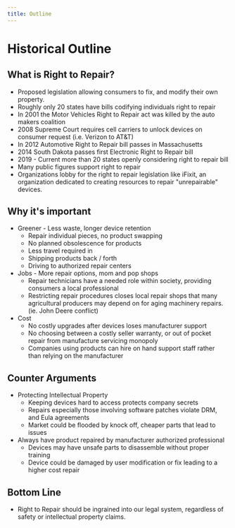 ```yaml
---
title: Outline
---
```

# Historical Outline
## What is Right to Repair?
 - Proposed legislation allowing consumers to fix, and modify their own property.
 - Roughly only 20 states have bills codifying individuals right to repair
 - In 2001 the Motor Vehicles Right to Repair act was killed by the auto makers coalition
 - 2008 Supreme Court requires cell carriers to unlock devices on consumer request (i.e. Verizon to AT&T)
 - In 2012 Automotive Right to Repair bill passes in Massachusetts
 - 2014 South Dakota passes first Electronic Right to Repair bill
 - 2019 - Current more than 20 states openly considering right to repair bill
 - Many public figures support right to repair
 - Organizations lobby for the right to repair legislation like iFixit, an organization dedicated to creating resources to repair "unrepairable" devices.
## Why it's important
- Greener - Less waste, longer device retention
   - Repair individual pieces, no product swapping
   - No planned obsolescence for products
   - Less travel required in
   - Shipping products back / forth
   - Driving to authorized repair centers
- Jobs - More repair options, mom and pop shops
   - Repair technicians have a needed role within society, providing consumers a local professional
   - Restricting repair procedures closes local repair shops that many agricultural producers may depend on for aging machinery repairs. (ie. John Deere conflict)
- Cost
   - No costly upgrades after devices loses manufacturer support
   - No choosing between a costly seller warranty, or out of pocket repair from manufacture servicing monopoly
   - Companies using products can hire on hand support staff rather than relying on the manufacturer
## Counter Arguments
- Protecting Intellectual Property
   - Keeping devices hard to access protects company secrets
   - Repairs especially those involving software patches violate DRM, and Eula agreements
   - Market could be flooded by knock off, cheaper parts that lead to issues
- Always have product repaired by manufacturer authorized professional
   - Devices may have unsafe parts to disassemble without proper training
   - Device could be damaged by user modification or fix leading to a higher cost repair
## Bottom Line
- Right to Repair should be ingrained into our legal system, regardless of safety or intellectual property claims.
